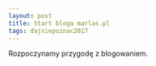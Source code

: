 ```yaml
---
layout: post
title: Start bloga marlas.pl
tags: dajsiepoznac2017
---
```


Rozpoczynamy przygodę z blogowaniem.
